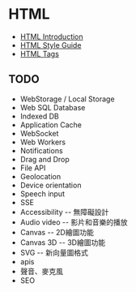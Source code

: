 # HTML

*   [HTML Introduction](html-introduction.md)
*   [HTML Style Guide](html-style-guide.md)
*   [HTML Tags](html-tags.md)


## TODO

*   WebStorage / Local Storage
*   Web SQL Database
*   Indexed DB
*   Application Cache
*   WebSocket
*   Web Workers
*   Notifications
*   Drag and Drop
*   File API
*   Geolocation
*   Device orientation
*   Speech input
*   SSE
*   Accessibility -- 無障礙設計
*   Audio video -- 影片和音樂的播放
*   Canvas -- 2D繪圖功能
*   Canvas 3D -- 3D繪圖功能
*   SVG -- 新向量圖格式
*   apis
*   聲音、麥克風
*   SEO
